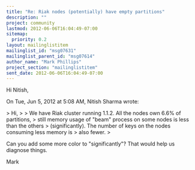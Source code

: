 ```yaml
---
title: "Re: Riak nodes (potentially) have empty partitions"
description: ""
project: community
lastmod: 2012-06-06T16:04:49-07:00
sitemap:
  priority: 0.2
layout: mailinglistitem
mailinglist_id: "msg07631"
mailinglist_parent_id: "msg07614"
author_name: "Mark Phillips"
project_section: "mailinglistitem"
sent_date: 2012-06-06T16:04:49-07:00
---
```



Hi Nitish,

On Tue, Jun 5, 2012 at 5:08 AM, Nitish Sharma wrote:

&gt; Hi,
&gt;
&gt; We have Riak cluster running 1.1.2. All the nodes own 6.6% of partitions,
&gt; still memory usage of "beam" process on some nodes is less than the others
&gt; (significantly). The number of keys on the nodes consuming less memory is
&gt; also fewer.
&gt;

Can you add some more color to "significantly"? That would help us diagnose
things.

Mark
